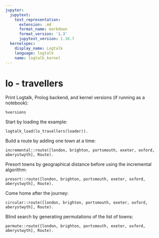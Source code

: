 ```yaml
---
jupyter:
  jupytext:
    text_representation:
      extension: .md
      format_name: markdown
      format_version: '1.3'
      jupytext_version: 1.16.7
  kernelspec:
    display_name: Logtalk
    language: logtalk
    name: logtalk_kernel
---
```


<!--
________________________________________________________________________

This file is part of Logtalk <https://logtalk.org/>  
SPDX-FileCopyrightText: 1998-2025 Paulo Moura <pmoura@logtalk.org>  
SPDX-License-Identifier: Apache-2.0

Licensed under the Apache License, Version 2.0 (the "License");
you may not use this file except in compliance with the License.
You may obtain a copy of the License at

    http://www.apache.org/licenses/LICENSE-2.0

Unless required by applicable law or agreed to in writing, software
distributed under the License is distributed on an "AS IS" BASIS,
WITHOUT WARRANTIES OR CONDITIONS OF ANY KIND, either express or implied.
See the License for the specific language governing permissions and
limitations under the License.
________________________________________________________________________
-->

# lo - travellers

Print Logtalk, Prolog backend, and kernel versions (if running as a notebook):

```logtalk
%versions
```

Start by loading the example:

```logtalk
logtalk_load(lo_travellers(loader)).
```

Build a route by adding one town at a time:

```logtalk
incremental::route([london, brighton, portsmouth, exeter, oxford, aberystwyth], Route).
```

<!--
Route = oxford-london-portsmouth-brighton-exeter-aberystwyth ;
...
-->

Presort towns by geographical distance before using the incremental algorithm:

```logtalk
presort::route([london, brighton, portsmouth, exeter, oxford, aberystwyth], Route).
```

<!--
Route = brighton-london-oxford-portsmouth-exeter-aberystwyth ;
...
-->

Come home after the journey:

```logtalk
circular::route([london, brighton, portsmouth, exeter, oxford, aberystwyth], Route).
```

<!--
Route = london-brighton-portsmouth-exeter-aberystwyth-oxford-london ;
...
-->

Blind search by generating permutations of the list of towns:

```logtalk
permute::route([london, brighton, portsmouth, exeter, oxford, aberystwyth], Route).
```

<!--
Route = (aberystwyth-exeter-portsmouth-brighton-london-oxford,273.6237583942784).
-->
